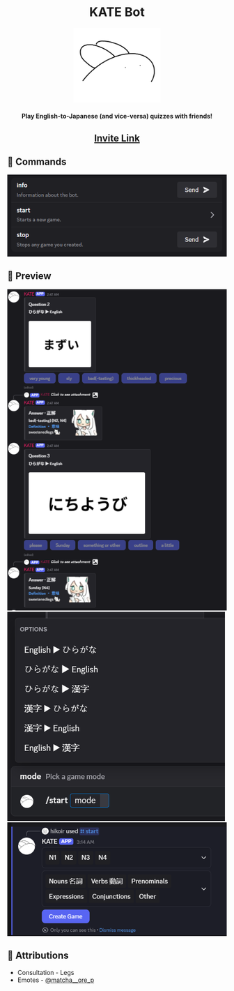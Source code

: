 <h1 align="center">KATE Bot</h1>

<div align="center">
<a href="https://discord.com/oauth2/authorize?client_id=1377200004124512320"><img alt="Profile Picture" src=".github/assets/profile.png" width=200></a>
</div>

<h4 align="center">Play English-to-Japanese (and vice-versa) quizzes with friends!</h4>

<h2 align="center">
  <a href="https://discord.com/oauth2/authorize?client_id=1377200004124512320" target="_blank">
        Invite Link
    </a>
</h2>

<h2 id="commands">🤖 Commands</h2>

![Commands](.github/assets/commands.png)

<h2 id="preview">🎴 Preview</h2>

![Questions](.github/assets/questions.png)
![Game Modes](.github/assets/game_modes.png)
![Filters](.github/assets/filters.png)

<h2 id="attrib">📑 Attributions</h2>

- Consultation - Legs
- Emotes - [@matcha__ore_p](https://x.com/matcha__ore_p/)
